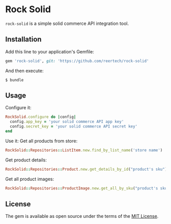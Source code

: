 # Rock Solid

`rock-solid` is a simple solid commerce API integration tool.

## Installation

Add this line to your application's Gemfile:

```ruby
gem 'rock-solid', git: 'https://github.com/reertech/rock-solid'
```

And then execute:

    $ bundle

## Usage

Configure it:
```ruby
RockSolid.configure do |config|
  config.app_key = 'your solid commerce API app key'
  config.secret_key = 'your solid commerce API secret key'
end
```

Use it:
Get all products from store:
```ruby
RockSolid::Repositories::ListItem.new.find_by_list_name('store name')
```

Get product details:
```ruby
RockSolid::Repositories::Product.new.get_details_by_id("product's sku")
```

Get all product images:
```ruby
RockSolid::Repositories::ProductImage.new.get_all_by_sku("product's sku")
```


## License

The gem is available as open source under the terms of the [MIT License](https://opensource.org/licenses/MIT).
